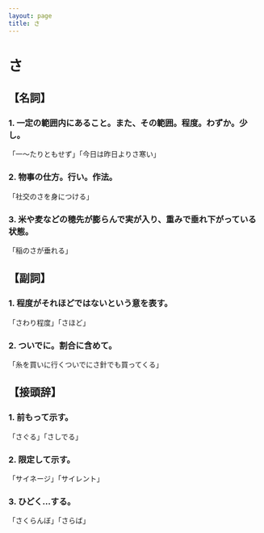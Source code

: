 ```yaml
---
layout: page
title: さ
---
```

# さ

## 【名詞】

### 1. 一定の範囲内にあること。また、その範囲。程度。わずか。少し。

「一〜たりともせず」「今日は昨日よりさ寒い」

### 2. 物事の仕方。行い。作法。

「社交のさを身につける」

### 3. 米や麦などの穂先が膨らんで実が入り、重みで垂れ下がっている状態。

「稲のさが垂れる」

## 【副詞】

### 1. 程度がそれほどではないという意を表す。

「さわり程度」「さほど」

### 2. ついでに。割合に含めて。

「糸を買いに行くついでにさ針でも買ってくる」

## 【接頭辞】

### 1. 前もって示す。

「さぐる」「さしでる」

### 2. 限定して示す。

「サイネージ」「サイレント」

### 3. ひどく…する。

「さくらんぼ」「さらば」